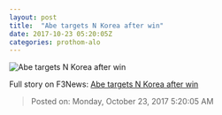 ```yaml
---
layout: post
title:  "Abe targets N Korea after win"
date: 2017-10-23 05:20:05Z
categories: prothom-alo
---
```


![Abe targets N Korea after win](http://en.prothom-alo.com/contents/cache/images/1200x630x1/uploads/media/2017/10/23/528ce926871e98c6748a541c4ac3f0a9-Abe.jpg?jadewits_media_id=153007)




Full story on F3News: [Abe targets N Korea after win](http://www.f3nws.com/n/PPypQG)

> Posted on: Monday, October 23, 2017 5:20:05 AM
